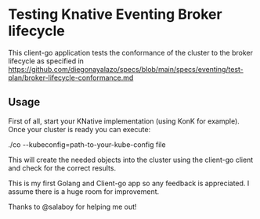 # Testing Knative Eventing Broker lifecycle

This client-go application tests the conformance of the cluster to the broker lifecycle as specified in https://github.com/diegonayalazo/specs/blob/main/specs/eventing/test-plan/broker-lifecycle-conformance.md

## Usage

First of all, start your KNative implementation (using KonK for example). Once your cluster is ready you can execute:

./co --kubeconfig=path-to-your-kube-config file

This will create the needed objects into the cluster using the client-go client and check for the correct results.

This is my first Golang and Client-go app so any feedback is appreciated. I assume there is a huge room for improvement.

Thanks to @salaboy for helping me out!



